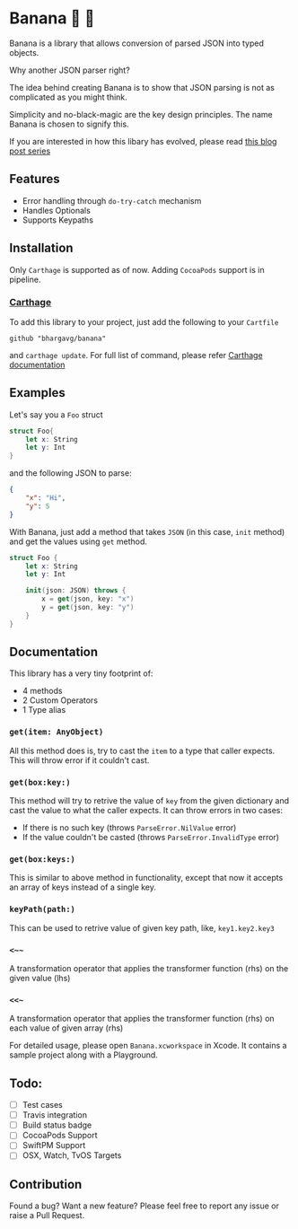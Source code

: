 # Banana 🍌 🐒

Banana is a library that allows conversion of parsed JSON into typed objects.

Why another JSON parser right? 

The idea behind creating Banana is to show that JSON parsing is not as complicated as you might think.

Simplicity and no-black-magic are the key design principles. The name Banana is chosen to signify this. 

If you are interested in how this libary has evolved, please read [this blog post series](http://bhargavg.com/swift/2016/03/29/functional-json-parsing-in-swift.html)

## Features
- Error handling through `do-try-catch` mechanism
- Handles Optionals
- Supports Keypaths

## Installation

Only `Carthage` is supported as of now. Adding `CocoaPods` support is in pipeline.

### [Carthage]

[Carthage]: https://github.com/Carthage/Carthage

To add this library to your project, just add the following to your `Cartfile`

```
github "bhargavg/banana"
```

and `carthage update`. For full list of command, please refer [Carthage documentation](https://github.com/Carthage/Carthage)


## Examples

Let's say you a `Foo` struct
```swift
struct Foo{
    let x: String
    let y: Int
}
```

and the following JSON to parse:

```json
{
    "x": "Hi",
    "y": 5
}
```

With Banana, just add a method that takes `JSON` (in this case, `init` method) and get the values using `get` method.

```swift
struct Foo {
    let x: String
    let y: Int

    init(json: JSON) throws {
        x = get(json, key: "x")
        y = get(json, key: "y")
    }
}
```

## Documentation
This library has a very tiny footprint of:
- 4 methods
- 2 Custom Operators
- 1 Type alias

### `get(item: AnyObject)`
All this method does is, try to cast the `item` to a type that caller expects. This will throw error if it couldn't cast.

### `get(box:key:)`
This method will try to retrive the value of `key` from the given dictionary and cast the value to what the caller expects. It can throw errors in two cases:
- If there is no such key (throws `ParseError.NilValue` error)
- If the value couldn't be casted (throws `ParseError.InvalidType` error)

### `get(box:keys:)`
This is similar to above method in functionality, except that now it accepts an array of keys instead of a single key.

### `keyPath(path:)`
This can be used to retrive value of given key path, like, `key1.key2.key3`

### `<~~`
A transformation operator that applies the transformer function (rhs) on the given value (lhs)

### `<<~`
A transformation operator that applies the transformer function (rhs) on each value of given array (rhs)


For detailed usage, please open `Banana.xcworkspace` in Xcode. It contains a sample project along with a Playground.

## Todo:
- [ ] Test cases
- [ ] Travis integration
- [ ] Build status badge
- [ ] CocoaPods Support
- [ ] SwiftPM Support
- [ ] OSX, Watch, TvOS Targets

## Contribution
Found a bug? Want a new feature? Please feel free to report any issue or raise a Pull Request.
